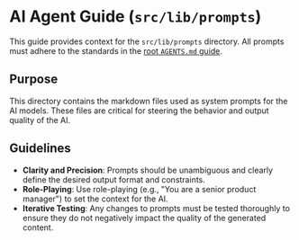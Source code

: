 # AI Agent Guide (`src/lib/prompts`)

This guide provides context for the `src/lib/prompts` directory. All prompts must adhere to the standards in the [root `AGENTS.md` guide](../../../AGENTS.md).

## Purpose

This directory contains the markdown files used as system prompts for the AI models. These files are critical for steering the behavior and output quality of the AI.

## Guidelines

- **Clarity and Precision**: Prompts should be unambiguous and clearly define the desired output format and constraints.
- **Role-Playing**: Use role-playing (e.g., "You are a senior product manager") to set the context for the AI.
- **Iterative Testing**: Any changes to prompts must be tested thoroughly to ensure they do not negatively impact the quality of the generated content.
